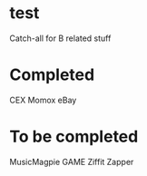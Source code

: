 # test

Catch-all for B related stuff

# Completed

CEX
Momox
eBay

# To be completed

MusicMagpie
GAME
Ziffit
Zapper


